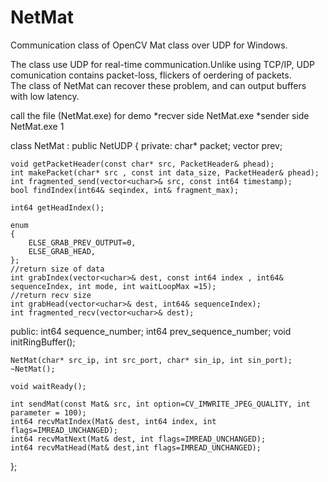 NetMat
======

Communication class of OpenCV Mat class  over UDP for Windows.

The class use UDP for real-time communication.Unlike using TCP/IP, UDP comunication contains packet-loss, flickers of oerdering of packets.  
The class of NetMat can recover these problem, and can output buffers with low latency.


call the file (NetMat.exe) for demo
*recver side
  NetMat.exe
*sender side
  NetMat.exe 1
  
  
  
  

  class NetMat : public NetUDP
  {
  private:
  	char* packet;
  	vector<uchar> prev;
  
  	void getPacketHeader(const char* src, PacketHeader& phead);
  	int makePacket(char* src , const int data_size, PacketHeader& phead);
  	int fragmented_send(vector<uchar>& src, const int64 timestamp);
  	bool findIndex(int64& seqindex, int& fragment_max);
  
  	int64 getHeadIndex();
  
  	enum
  	{
  		ELSE_GRAB_PREV_OUTPUT=0,
  		ELSE_GRAB_HEAD,
  	};
  	//return size of data
  	int grabIndex(vector<uchar>& dest, const int64 index , int64& sequenceIndex, int mode, int waitLoopMax =15);
  	//return recv size
  	int grabHead(vector<uchar>& dest, int64& sequenceIndex);
  	int fragmented_recv(vector<uchar>& dest);
  
  public:
  	int64 sequence_number;
  	int64 prev_sequence_number;
  	void initRingBuffer();
  
  	NetMat(char* src_ip, int src_port, char* sin_ip, int sin_port);
  	~NetMat();
  
  	void waitReady();
  
  	int sendMat(const Mat& src, int option=CV_IMWRITE_JPEG_QUALITY, int parameter = 100);
  	int64 recvMatIndex(Mat& dest, int64 index, int flags=IMREAD_UNCHANGED);
  	int64 recvMatNext(Mat& dest, int flags=IMREAD_UNCHANGED);
  	int64 recvMatHead(Mat& dest,int flags=IMREAD_UNCHANGED);
  };
